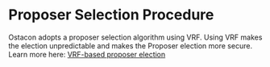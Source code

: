 # Proposer Selection Procedure

Ostacon adopts a proposer selection algorithm using VRF. Using VRF makes the election unpredictable and makes the Proposer election more secure. Learn more here: [VRF-based proposer election](https://github.com/torao/tendermint/blob/fix/merge_docs_from_lbm/docs/en/02-consensus.md#vrf-based-proposer-election)
